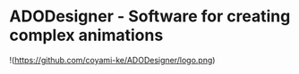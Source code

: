 # ADODesigner - Software for creating complex animations

!(https://github.com/coyami-ke/ADODesigner/logo.png)
